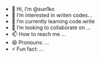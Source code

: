 - 👋 Hi, I’m @sun1ko
- 👀 I’m interested in writen codes...
- 🌱 I’m currently learning code.write
- 💞️ I’m looking to collaborate on ...
- 📫 How to reach me ...
- 😄 Pronouns: ...
- ⚡ Fun fact: ...

<!---
sun1ko/sun1ko is a ✨ special ✨ repository because its `README.md` (this file) appears on your GitHub profile.
You can click the Preview link to take a look at your changes.
--->
